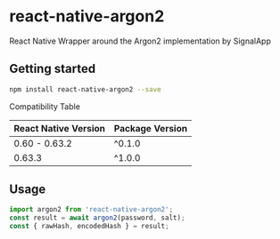 # react-native-argon2

React Native Wrapper around the Argon2 implementation by SignalApp

## Getting started
```bash
npm install react-native-argon2 --save
```

Compatibility Table

| React Native Version | Package Version |
|----------------------|-----------------|
| 0.60 - 0.63.2        | ^0.1.0         |
| 0.63.3               | ^1.0.0         |

## Usage

```javascript
import argon2 from 'react-native-argon2';
const result = await argon2(password, salt);
const { rawHash, encodedHash } = result;
```
